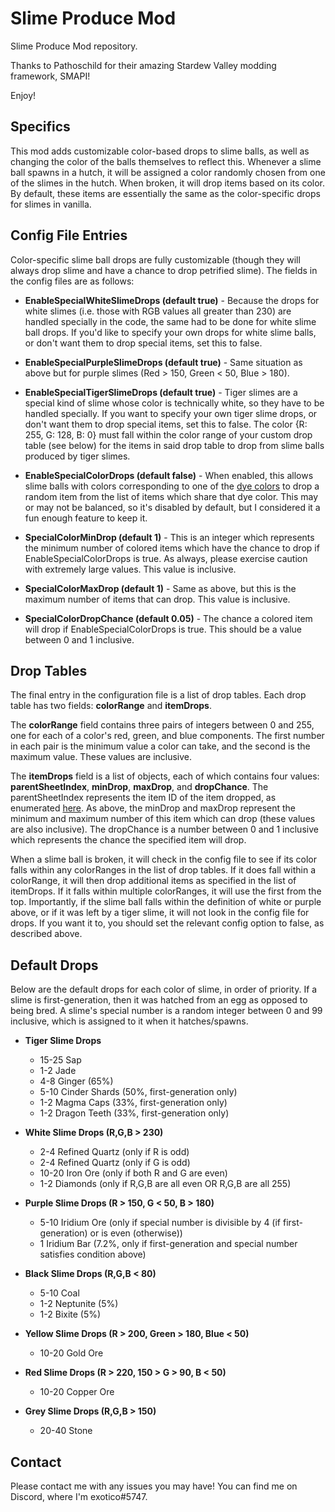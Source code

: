 # Slime Produce Mod

Slime Produce Mod repository.

Thanks to Pathoschild for their amazing Stardew Valley modding framework, SMAPI!

Enjoy!

## Specifics
This mod adds customizable color-based drops to slime balls, as well as changing the color of the balls themselves to reflect this. Whenever a slime ball spawns in a hutch, it will be assigned a color randomly chosen from one of the slimes in the hutch. When broken, it will drop items based on its color. By default, these items are essentially the same as the color-specific drops for slimes in vanilla.

## Config File Entries
Color-specific slime ball drops are fully customizable (though they will always drop slime and have a chance to drop petrified slime). The fields in the config files are as follows:
- **EnableSpecialWhiteSlimeDrops (default true)** - Because the drops for white slimes (i.e. those with RGB values all greater than 230) are handled specially in the code, the same had to be done for white slime ball drops. If you'd like to specify your own drops for white slime balls, or don't want them to drop special items, set this to false.

- **EnableSpecialPurpleSlimeDrops (default true)** - Same situation as above but for purple slimes (Red > 150, Green < 50, Blue > 180).

- **EnableSpecialTigerSlimeDrops (default true)** - Tiger slimes are a special kind of slime whose color is technically white, so they have to be handled specially. If you want to specify your own tiger slime drops, or don't want them to drop special items, set this to false. The color {R: 255, G: 128, B: 0} must fall within the color range of your custom drop table (see below) for the items in said drop table to drop from slime balls produced by tiger slimes.

- **EnableSpecialColorDrops (default false)** - When enabled, this allows slime balls with colors corresponding to one of the [dye colors](https://stardewcommunitywiki.com/Dyeing#Dye_Strength)﻿ to drop a random item from the list of items which share that dye color. This may or may not be balanced, so it's disabled by default, but I considered it a fun enough feature to keep it.

- **SpecialColorMinDrop (default 1)** - This is an integer which represents the minimum number of colored items which have the chance to drop if EnableSpecialColorDrops is true. As always, please exercise caution with extremely large values. This value is inclusive.

- **SpecialColorMaxDrop (default 1)** - Same as above, but this is the maximum number of items that can drop. This value is inclusive.

- **SpecialColorDropChance (default 0.05)** - The chance a colored item will drop if EnableSpecialColorDrops is true. This should be a value between 0 and 1 inclusive.

## Drop Tables
The final entry in the configuration file is a list of drop tables. Each drop table has two fields: **colorRange** and **itemDrops**. 

The **colorRange** field contains three pairs of integers between 0 and 255, one for each of a color's red, green, and blue components. The first number in each pair is the minimum value a color can take, and the second is the maximum value. These values are inclusive.

The **itemDrops** field is a list of objects, each of which contains four values: **parentSheetIndex**, **minDrop**, **maxDrop**, and **dropChance**. The parentSheetIndex represents the item ID of the item dropped, as enumerated [here](https://stardewcommunitywiki.com/Modding:Object_data#Raw_data). As above, the minDrop and maxDrop represent the minimum and maximum number of this item which can drop (these values are also inclusive). The dropChance is a number between 0 and 1 inclusive which represents the chance the specified item will drop.

When a slime ball is broken, it will check in the config file to see if its color falls within any colorRanges in the list of drop tables. If it does fall within a colorRange, it will then drop additional items as specified in the list of itemDrops. If it falls within multiple colorRanges, it will use the first from the top. Importantly, if the slime ball falls within the definition of white or purple above, or if it was left by a tiger slime, it will not look in the config file for drops. If you want it to, you should set the relevant config option to false, as described above.

## Default Drops
Below are the default drops for each color of slime, in order of priority. If a slime is first-generation, then it was hatched from an egg as opposed to being bred. A slime's special number is a random integer between 0 and 99 
inclusive, which is assigned to it when it hatches/spawns.
- **Tiger Slime Drops**
  - 15-25 Sap
  - 1-2 Jade
  - 4-8 Ginger (65%)
  - 5-10 Cinder Shards (50%, first-generation only)
  - 1-2 Magma Caps (33%, first-generation only)
  - 1-2 Dragon Teeth (33%, first-generation only)

- **White Slime Drops (R,G,B > 230)**
  - 2-4 Refined Quartz (only if R is odd)
  - 2-4 Refined Quartz (only if G is odd)
  - 10-20 Iron Ore (only if both R and G are even)
  - 1-2 Diamonds (only if R,G,B are all even OR R,G,B are all 255)

- **Purple Slime Drops (R > 150, G < 50, B > 180)**
  - 5-10 Iridium Ore (only if special number is divisible by 4 (if first-generation) or is even (otherwise))
  - 1 Iridium Bar (7.2%, only if first-generation and special number satisfies condition above) 

- **Black Slime Drops (R,G,B < 80)**
  - 5-10 Coal
  - 1-2 Neptunite (5%)
  - 1-2 Bixite (5%)

- **Yellow Slime Drops (R > 200, Green > 180, Blue < 50)**
  - 10-20 Gold Ore

- **Red Slime Drops (R > 220, 150 > G > 90, B < 50)**
  - 10-20 Copper Ore

- **Grey Slime Drops (R,G,B > 150)**
  - 20-40 Stone

## Contact
Please contact me with any issues you may have! You can find me on Discord, where I'm exotico#5747.